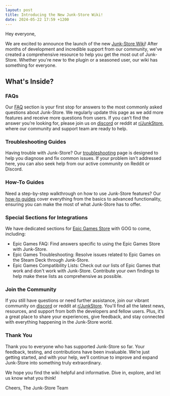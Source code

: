 ```yaml
---
layout: post
title: Introducing the New Junk-Store Wiki!
date: 2024-05-22 17:59 +1200
---
```


Hey everyone,

We are excited to announce the launch of the new [Junk-Store Wiki](https://wiki.junkstore.xy)! After months of development and incredible support from our community, we've created a comprehensive resource to help you get the most out of Junk-Store. Whether you're new to the plugin or a seasoned user, our wiki has something for everyone.

## What's Inside?
### FAQs
Our [FAQ](https://wiki.junkstore.xyz/wiki/Help:FAQ) section is your first stop for answers to the most commonly asked questions about Junk-Store. We regularly update this page as we add more features and receive more questions from users. If you can’t find the answer you’re looking for, please join us on [discord](https://discord.gg/6mRUhR6Teh) or reddit at [r/JunkStore](https://www.reddit.com/r/JunkStore/), where our community and support team are ready to help.

### Troubleshooting Guides
Having trouble with Junk-Store? Our [troubleshooting](https://wiki.junkstore.xyz/wiki/Help:Troubleshooting) page is designed to help you diagnose and fix common issues. If your problem isn't addressed here, you can also seek help from our active community on Reddit or Discord.

### How-To Guides
Need a step-by-step walkthrough on how to use Junk-Store features? Our [how-to guides](https://wiki.junkstore.xyz/wiki/Help:How_to_guides) cover everything from the basics to advanced functionality, ensuring you can make the most of what Junk-Store has to offer.

### Special Sections for Integrations
We have dedicated sections for [Epic Games Store](https://wiki.junkstore.xyz/wiki/Help:Epic) with GOG to come, including:

- Epic Games FAQ: Find answers specific to using the Epic Games Store with Junk-Store.
- Epic Games Troubleshooting: Resolve issues related to Epic Games on the Steam Deck through Junk-Store.
- Epic Games Compatibility Lists: Check out our lists of Epic Games that work and don't work with Junk-Store. Contribute your own findings to help make these lists as comprehensive as possible.

### Join the Community
If you still have questions or need further assistance, join our vibrant community on [discord](https://discord.gg/6mRUhR6Teh) or reddit at [r/JunkStore](https://www.reddit.com/r/JunkStore/). You'll find all the latest news, resources, and support from both the developers and fellow users. Plus, it’s a great place to share your experiences, give feedback, and stay connected with everything happening in the Junk-Store world.

### Thank You
Thank you to everyone who has supported Junk-Store so far. Your feedback, testing, and contributions have been invaluable. We’re just getting started, and with your help, we’ll continue to improve and expand Junk-Store into something truly extraordinary.

We hope you find the wiki helpful and informative. Dive in, explore, and let us know what you think!

Cheers,
The Junk-Store Team